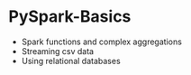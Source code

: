 # PySpark-Basics

* Spark functions and complex aggregations
* Streaming csv data
* Using relational databases
